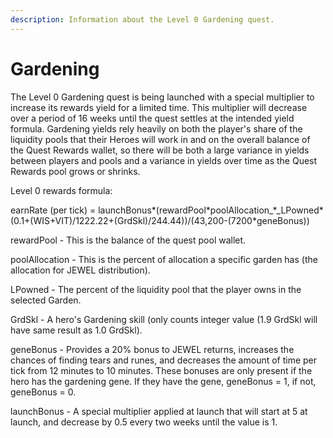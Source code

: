 ```yaml
---
description: Information about the Level 0 Gardening quest.
---
```


# Gardening

The Level 0 Gardening quest is being launched with a special multiplier to increase its rewards yield for a limited time. This multiplier will decrease over a period of 16 weeks until the quest settles at the intended yield formula. Gardening yields rely heavily on both the player's share of the liquidity pools that their Heroes will work in and on the overall balance of the Quest Rewards wallet, so there will be both a large variance in yields between players and pools and a variance in yields over time as the Quest Rewards pool grows or shrinks.

Level 0 rewards formula:&#x20;

earnRate (per tick) = launchBonus\*(rewardPool\*poolAllocation_\*_LPowned\*(0.1+(WIS+VIT)/1222.22+(GrdSkl)/244.44))/(43,200-(7200\*geneBonus))&#x20;

rewardPool - This is the balance of the quest pool wallet.&#x20;

poolAllocation - This is the percent of allocation a specific garden has (the allocation for JEWEL distribution).&#x20;

LPowned - The percent of the liquidity pool that the player owns in the selected Garden.&#x20;

GrdSkl - A hero's Gardening skill (only counts integer value (1.9 GrdSkl will have same result as 1.0 GrdSkl).&#x20;

geneBonus - Provides a 20% bonus to JEWEL returns, increases the chances of finding tears and runes, and decreases the amount of time per tick from 12 minutes to 10 minutes. These bonuses are only present if the hero has the gardening gene. If they have the gene, geneBonus = 1, if not, geneBonus = 0.&#x20;

launchBonus - A special multiplier applied at launch that will start at 5 at launch, and decrease by 0.5 every two weeks until the value is 1.

